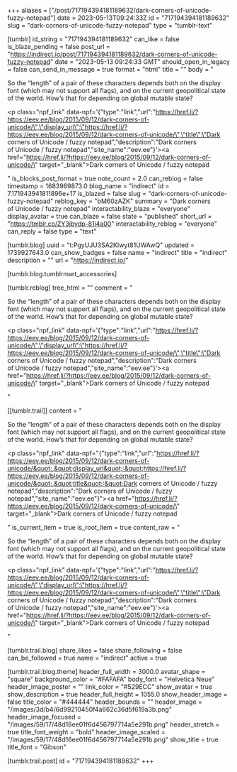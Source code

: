 +++
aliases = ["/post/717194394181189632/dark-corners-of-unicode-fuzzy-notepad"]
date = 2023-05-13T09:24:33Z
id = "717194394181189632"
slug = "dark-corners-of-unicode-fuzzy-notepad"
type = "tumblr-text"

[tumblr]
id_string = "717194394181189632"
can_like = false
is_blaze_pending = false
post_url = "https://indirect.io/post/717194394181189632/dark-corners-of-unicode-fuzzy-notepad"
date = "2023-05-13 09:24:33 GMT"
should_open_in_legacy = false
can_send_in_message = true
format = "html"
title = ""
body = "<p>So the “length” of a pair of these characters depends both on the display font (which may not support all flags), and on the current geopolitical state of the world. How’s that for depending on global mutable state?</p><p class=\"npf_link\" data-npf='{\"type\":\"link\",\"url\":\"https://href.li/?https://eev.ee/blog/2015/09/12/dark-corners-of-unicode/\",\"display_url\":\"https://href.li/?https://eev.ee/blog/2015/09/12/dark-corners-of-unicode/\",\"title\":\"Dark corners of Unicode / fuzzy notepad\",\"description\":\"Dark corners of Unicode / fuzzy notepad\",\"site_name\":\"eev.ee\"}'><a href=\"https://href.li/?https://eev.ee/blog/2015/09/12/dark-corners-of-unicode/\" target=\"_blank\">Dark corners of Unicode / fuzzy notepad</a></p>"
is_blocks_post_format = true
note_count = 2.0
can_reblog = false
timestamp = 1683969873.0
blog_name = "indirect"
id = 7.171943941811896e+17
is_blazed = false
slug = "dark-corners-of-unicode-fuzzy-notepad"
reblog_key = "bM60zAZK"
summary = "Dark corners of Unicode / fuzzy notepad"
interactability_blaze = "everyone"
display_avatar = true
can_blaze = false
state = "published"
short_url = "https://tmblr.co/ZY3jbydp-81i4a00"
interactability_reblog = "everyone"
can_reply = false
type = "text"

[tumblr.blog]
uuid = "t:PgyUJU3SA2Klwyt81UWAwQ"
updated = 1739927643.0
can_show_badges = false
name = "indirect"
title = "indirect"
description = ""
url = "https://indirect.io/"

[tumblr.blog.tumblrmart_accessories]

[tumblr.reblog]
tree_html = ""
comment = "<p>So the “length” of a pair of these characters depends both on the display font (which may not support all flags), and on the current geopolitical state of the world. How’s that for depending on global mutable state?</p><p class=\"npf_link\" data-npf='{\"type\":\"link\",\"url\":\"https://href.li/?https://eev.ee/blog/2015/09/12/dark-corners-of-unicode/\",\"display_url\":\"https://href.li/?https://eev.ee/blog/2015/09/12/dark-corners-of-unicode/\",\"title\":\"Dark corners of Unicode / fuzzy notepad\",\"description\":\"Dark corners of Unicode / fuzzy notepad\",\"site_name\":\"eev.ee\"}'><a href=\"https://href.li/?https://eev.ee/blog/2015/09/12/dark-corners-of-unicode/\" target=\"_blank\">Dark corners of Unicode / fuzzy notepad</a></p>"

[[tumblr.trail]]
content = "<p>So the &ldquo;length&rdquo; of a pair of these characters depends both on the display font (which may not support all flags), and on the current geopolitical state of the world. How&rsquo;s that for depending on global mutable&nbsp;state?</p><p class=\"npf_link\" data-npf=\"{&quot;type&quot;:&quot;link&quot;,&quot;url&quot;:&quot;https://href.li/?https://eev.ee/blog/2015/09/12/dark-corners-of-unicode/&quot;,&quot;display_url&quot;:&quot;https://href.li/?https://eev.ee/blog/2015/09/12/dark-corners-of-unicode/&quot;,&quot;title&quot;:&quot;Dark corners of&nbsp;Unicode / fuzzy notepad&quot;,&quot;description&quot;:&quot;Dark corners of&nbsp;Unicode / fuzzy notepad&quot;,&quot;site_name&quot;:&quot;eev.ee&quot;}\"><a href=\"https://href.li/?https://eev.ee/blog/2015/09/12/dark-corners-of-unicode/\" target=\"_blank\">Dark corners of&nbsp;Unicode / fuzzy notepad</a></p>"
is_current_item = true
is_root_item = true
content_raw = "<p>So the “length” of a pair of these characters depends both on the display font (which may not support all flags), and on the current geopolitical state of the world. How’s that for depending on global mutable state?</p><p class=\"npf_link\" data-npf='{\"type\":\"link\",\"url\":\"https://href.li/?https://eev.ee/blog/2015/09/12/dark-corners-of-unicode/\",\"display_url\":\"https://href.li/?https://eev.ee/blog/2015/09/12/dark-corners-of-unicode/\",\"title\":\"Dark corners of Unicode / fuzzy notepad\",\"description\":\"Dark corners of Unicode / fuzzy notepad\",\"site_name\":\"eev.ee\"}'><a href=\"https://href.li/?https://eev.ee/blog/2015/09/12/dark-corners-of-unicode/\" target=\"_blank\">Dark corners of Unicode / fuzzy notepad</a></p>"

[tumblr.trail.blog]
share_likes = false
share_following = false
can_be_followed = true
name = "indirect"
active = true

[tumblr.trail.blog.theme]
header_full_width = 3000.0
avatar_shape = "square"
background_color = "#FAFAFA"
body_font = "Helvetica Neue"
header_image_poster = ""
link_color = "#529ECC"
show_avatar = true
show_description = true
header_full_height = 1055.0
show_header_image = false
title_color = "#444444"
header_bounds = ""
header_image = "/images/3d/b4/6d99210450f4a662c36d5f619a3b.png"
header_image_focused = "/images/59/17/48d16ee01f6d456797714a5e291b.png"
header_stretch = true
title_font_weight = "bold"
header_image_scaled = "/images/59/17/48d16ee01f6d456797714a5e291b.png"
show_title = true
title_font = "Gibson"

[tumblr.trail.post]
id = "717194394181189632"
+++
